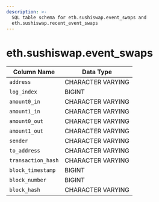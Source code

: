 ```yaml
---
description: >-
  SQL table schema for eth.sushiswap.event_swaps and
  eth.sushiswap.recent_event_swaps
---
```


# eth.sushiswap.event\_swaps

| Column Name        | Data Type         |
| ------------------ | ----------------- |
| `address`          | CHARACTER VARYING |
| `log_index`        | BIGINT            |
| `amount0_in`       | CHARACTER VARYING |
| `amount1_in`       | CHARACTER VARYING |
| `amount0_out`      | CHARACTER VARYING |
| `amount1_out`      | CHARACTER VARYING |
| `sender`           | CHARACTER VARYING |
| `to_address`       | CHARACTER VARYING |
| `transaction_hash` | CHARACTER VARYING |
| `block_timestamp`  | BIGINT            |
| `block_number`     | BIGINT            |
| `block_hash`       | CHARACTER VARYING |
